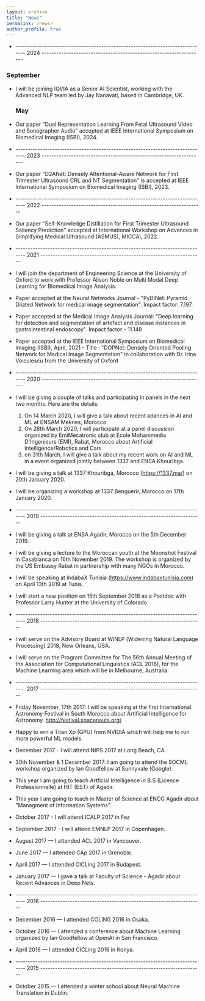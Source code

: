 ```yaml
---
layout: archive
title: "News"
permalink: /news/
author_profile: true
---
```



* ------------------------------------------------------------------------------ 2024 ------------------------------------------------------------------
### September

* I will be joining IQVIA as a Senior AI Scientist, working with the Advanced NLP team led by Jay Nanavati, based in Cambridge, UK.
  ### May
* Our paper "Dual Representation Learning From Fetal Ultrasound Video and Sonographer Audio" accepted at IEEE International Symposium on Biomedical Imaging (ISBI), 2024.
* ------------------------------------------------------------------------------ 2023 ------------------------------------------------------------------
* Our paper "D2ANet: Densely Attentional-Aware Network for First Trimester Ultrasound CRL and NT Segmentation" is accepted at IEEE International Symposium on Biomedical Imaging (ISBI), 2023.
* ------------------------------------------------------------------------------ 2022 ------------------------------------------------------------------
* Our paper "Self-Knowledge Distillation for First Trimester Ultrasound Saliency Prediction" accepted at International Workshop on Advances in Simplifying Medical Ultrasound (ASMUS), MICCAI, 2022.

* ------------------------------------------------------------------------------ 2021 ------------------------------------------------------------------
* I will join the department of Engineering Science at the University of Oxford to work with Professor Alison Noble on Multi Modal Deep Learning for Biomedical Image Analysis. 
* Paper accepted at the Neural Networks Journal - "PyDiNet: Pyramid Dilated Network for medical image segmentation". Impact factor: 7.197.
* Paper accepted at the Medical Image Analysis Journal: "Deep learning for detection and segmentation of artefact and disease instances in gastrointestinal endoscopy". Impact factor - 11.148
* Paper accepted at the IEEE International Symposium on Biomedical Imaging (ISBI), April, 2021 - Title : "DOPNet: Densely Oriented Pooling Network for Medical Image Segmentation" in collaboration with Dr. Irina Voiculescu from the University of Oxford
* ------------------------------------------------------------------------------ 2020 ------------------------------------------------------------------
* I will be giving a couple of talks and participating in panels in the next two months. Here are the details:
  1. On 14 March 2020, I will give a talk about recent adances in AI and ML at ENSAM Meknes, Morocco
  2. On 28th March 2020, I will participate at a panel discussion organized by EmiMecatronic club at Ecole Mohammedia D'Ingenieurs (EMI), Rabat, Morocco about Artificial Intelligence/Robotics and Cars
  3. on 31th March, I will give a talk about my recent work on AI and ML in a event organized jointly between 1337 and ENSA Khouribga.
* I will be giving a talk at 1337 Khouribga, Morocco (https://1337.ma/) on 20th January 2020.
* I will be organizing a workshop at 1337 Benguerir, Morocco on 17th January 2020.
* ------------------------------------------------------------------------------ 2019 ------------------------------------------------------------------
* I will be giving a talk at ENSA Agadir, Morocco on the 5th December 2019.
* I will be giving a lecture to the Moroccan youth at the Moonshot Festival in Casablanca on 16th November 2019. The workshop is organized by the US Embassy Rabat in partnership with many NGOs in Morocco.
* I will be speaking at IndabaX Tunisia (https://www.indabaxtunisia.com) on April 13th 2019 at Tunis.
* I will start a new position on 15th September 2018 as a Postdoc with Professor Larry Hunter at the University of Colorado.
* ------------------------------------------------------------------------------ 2018 ------------------------------------------------------------------
* I will serve on the Advisory Board at WiNLP (Widening Natural Language Processing) 2018, New Orleans, USA.
* I will serve on the Program Committee for The 56th Annual Meeting of the Association for Computational Linguistics (ACL 2018), for the Machine Learning area which will be in Melbourne, Australia.
* ------------------------------------------------------------------------------ 2017 ------------------------------------------------------------------
* Friday November, 17th 2017: I will be speaking at the first International Astronomy Festival in South Morocco about Artificial Intelligence for Astronomy. http://festival.spacenauts.org/ 
* Happy to win a Titan Xp (GPU) from NVIDIA which will help me to run more powerful ML models.
* December 2017 - I will attend NIPS 2017 at Long Beach, CA.
* 30th November & 1 December 2017: I am going to attend the SOCML workshop organized by Ian Goodfellow at Sunnyvale (Google).
* This year I am going to teach Artficial Intelligence in B.S (Licence Professionnelle) at HIT (EST) of Agadir.
* This year I am going to teach in Master of Science at ENCG Agadir about "Managment of Information Systems".
* October 2017 - I will attend ICALP 2017 in Fez
* September 2017 - I will attend EMNLP 2017 in Copenhagen.
* August 2017 — I attended ACL 2017 in Vancouver. 
* June 2017 — I attended CAp 2017 in Grenoble. 
* April 2017 — I attended CICLing 2017 in Budapest.
* January 2017 — I gave a talk at Faculty of Science - Agadir about Recent Advances in Deep Nets.
* ------------------------------------------------------------------------------ 2016 ------------------------------------------------------------------
* December 2016 — I attended COLING 2016 in Osaka. 
* October 2016 — I attended a conference about Machine Learning organized by Ian Goodfellow at OpenAI in San Francisco.
* April 2016 — I attended CICLing 2016 in Konya.
* ------------------------------------------------------------------------------ 2015 ------------------------------------------------------------------
* October 2015 — I attended a winter school about Neural Machine Translation in Dublin.



